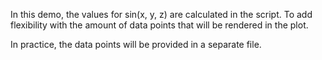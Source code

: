 In this demo, the values for sin(x, y, z) are calculated in the script. To add flexibility with the amount of data points that will be rendered in the plot.

In practice, the data points will be provided in a separate file.
